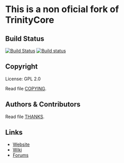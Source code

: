 # This is a non oficial fork of TrinityCore

## Build Status

[![Build Status](https://travis-ci.org/JorTurFer/Sirion.svg?branch=master)](https://travis-ci.org/JorTurFer/Sirion)  [![Build status](https://ci.appveyor.com/api/projects/status/9ym7q4ghsx1v25oq/branch/master?svg=true)](https://ci.appveyor.com/project/kabestrus/sirion/branch/master)


## Copyright

License: GPL 2.0

Read file [COPYING](COPYING).


## Authors &amp; Contributors

Read file [THANKS](THANKS).


## Links

* [Website](https://www.trinitycore.org)
* [Wiki](https://www.trinitycore.info)
* [Forums](https://community.trinitycore.org)
